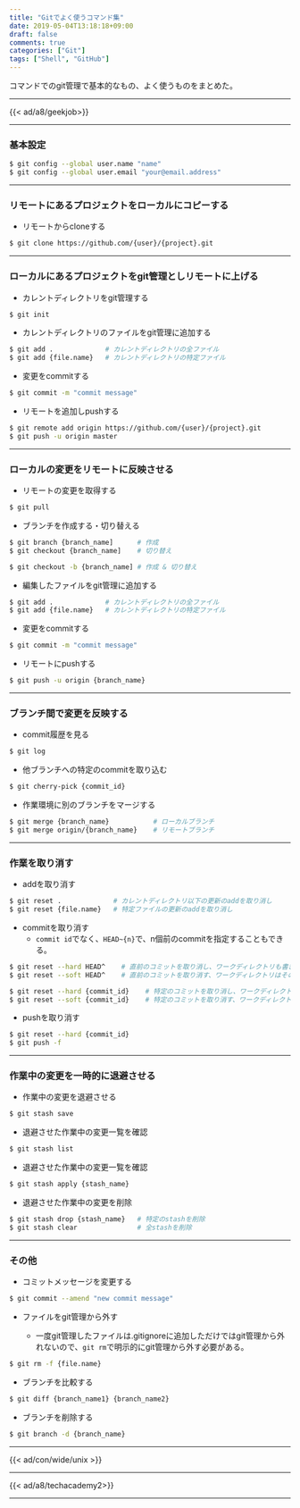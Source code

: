 ```yaml
---
title: "Gitでよく使うコマンド集"
date: 2019-05-04T13:18:18+09:00
draft: false
comments: true
categories: ["Git"]
tags: ["Shell", "GitHub"]
---
```


コマンドでのgit管理で基本的なもの、よく使うものをまとめた。

<!--more-->

---

{{< ad/a8/geekjob>}}

---

### 基本設定

```sh
$ git config --global user.name "name"
$ git config --global user.email "your@email.address"
```

---

### リモートにあるプロジェクトをローカルにコピーする

- リモートからcloneする

```sh
$ git clone https://github.com/{user}/{project}.git
```

---

### ローカルにあるプロジェクトをgit管理としリモートに上げる

- カレントディレクトリをgit管理する

```sh
$ git init
```

- カレントディレクトリのファイルをgit管理に追加する

```sh
$ git add .             # カレントディレクトリの全ファイル
$ git add {file.name}   # カレントディレクトリの特定ファイル
```

- 変更をcommitする

```sh
$ git commit -m "commit message"
```

- リモートを追加しpushする

```sh
$ git remote add origin https://github.com/{user}/{project}.git
$ git push -u origin master
```

---

### ローカルの変更をリモートに反映させる

- リモートの変更を取得する

```sh
$ git pull
```

- ブランチを作成する・切り替える

```sh
$ git branch {branch_name]      # 作成
$ git checkout {branch_name]    # 切り替え

$ git checkout -b {branch_name] # 作成 & 切り替え
```

- 編集したファイルをgit管理に追加する

```sh
$ git add .             # カレントディレクトリの全ファイル
$ git add {file.name}   # カレントディレクトリの特定ファイル
```

- 変更をcommitする

```sh
$ git commit -m "commit message"
```

- リモートにpushする

```sh
$ git push -u origin {branch_name}
```

---

### ブランチ間で変更を反映する

- commit履歴を見る

```sh
$ git log
```

- 他ブランチへの特定のcommitを取り込む

```sh
$ git cherry-pick {commit_id}
```

- 作業環境に別のブランチをマージする

```sh
$ git merge {branch_name}           # ローカルブランチ
$ git merge origin/{branch_name}    # リモートブランチ
```

---

### 作業を取り消す

- addを取り消す

```sh
$ git reset .             # カレントディレクトリ以下の更新のaddを取り消し
$ git reset {file.name}   # 特定ファイルの更新のaddを取り消し
```

- commitを取り消す
  - `commit id`でなく、`HEAD~{n}`で、n個前のcommitを指定することもできる。

```sh
$ git reset --hard HEAD^    # 直前のコミットを取り消し、ワークディレクトリも書き換える
$ git reset --soft HEAD^    # 直前のコミットを取り消す、ワークディレクトリはそのまま

$ git reset --hard {commit_id}    # 特定のコミットを取り消し、ワークディレクトリも書き換える
$ git reset --soft {commit_id}    # 特定のコミットを取り消す、ワークディレクトリはそのまま
```

- pushを取り消す

```sh
$ git reset --hard {commit_id}
$ git push -f
```

---

### 作業中の変更を一時的に退避させる

- 作業中の変更を退避させる

```sh
$ git stash save
```

- 退避させた作業中の変更一覧を確認

```sh
$ git stash list
```

- 退避させた作業中の変更一覧を確認

```sh
$ git stash apply {stash_name}
```

- 退避させた作業中の変更を削除

```sh
$ git stash drop {stash_name}   # 特定のstashを削除
$ git stash clear               # 全stashを削除
```

---

### その他

- コミットメッセージを変更する

```sh
$ git commit --amend "new commit message"
```

- ファイルをgit管理から外す

  - 一度git管理したファイルは.gitignoreに追加しただけではgit管理から外れないので、`git rm`で明示的にgit管理から外す必要がある。

```sh
$ git rm -f {file.name}
```

- ブランチを比較する

```sh
$ git diff {branch_name1} {branch_name2}
```

- ブランチを削除する

```sh
$ git branch -d {branch_name}
```

---

{{< ad/con/wide/unix >}}

---

{{< ad/a8/techacademy2>}}

---